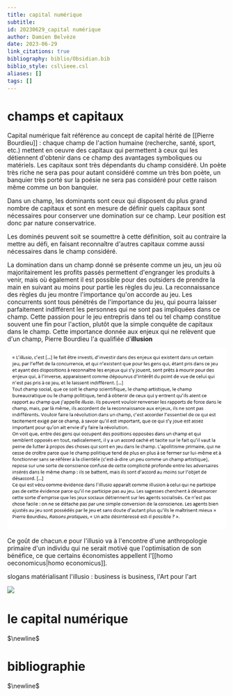 ```yaml
---
title: capital numérique
subtitle:
id: 20230629_capital numérique
author: Damien Belvèze
date: 2023-06-29
link_citations: true
bibliography: biblio/Obsidian.bib
biblio_style: csl\ieee.csl
aliases: []
tags: []
---
```


# champs et capitaux

Capital numérique fait référence au concept de capital hérité de [[Pierre Bourdieu]] : chaque champ de l'action humaine (recherche, santé, sport, etc.) mettent en oeuvre des capitaux qui permettent à ceux qui les détiennent d'obtenir dans ce champ des avantages symboliques ou matériels. Les capitaux sont très dépendants du champ considéré. Un poète très riche ne sera pas pour autant considéré comme un très bon poète, un banquier très porté sur la poésie ne sera pas considéré pour cette raison même comme un bon banquier. 

Dans un champ, les dominants sont ceux qui disposent du plus grand nombre de capitaux et sont en mesure de définir quels capitaux sont nécessaires pour conserver une domination sur ce champ. Leur position est donc par nature conservatrice. 

Les dominés peuvent soit se soumettre à cette définition, soit au contraire la mettre au défi, en faisant reconnaître d'autres capitaux comme aussi nécessaires dans le champ considéré. 

La domination dans un champ donné se présente comme un jeu, un jeu où majoritairement les profits passés permettent d'engranger les produits à venir, mais où également il est possible pour des outsiders de prendre la main en suivant au moins pour partie les règles du jeu. 
La reconnaissance des règles du jeu montre l'importance qu'on accorde au jeu. Les concurrents sont tous pénétrés de l'importance du jeu, qui pourra laisser parfaitement indifférent les personnes qui ne sont pas impliquées dans ce champ. Cette passion pour le jeu entrepris dans tel ou tel champ constitue souvent une fin pour l'action, plutôt que la simple conquête de capitaux dans le champ. Cette importance donnée aux enjeux qui ne relèvent que d'un champ, Pierre Bourdieu l'a qualifiée d'**illusion**

![](images/illusio.png)

Ce goût de chacun.e pour l'illusio va à l'encontre d'une anthropologie primaire d'un individu qui ne serait motivé que l'optimisation de son bénéfice, ce que certains économistes appellent l'[[homo oeconomicus|homo economicus]]. 

slogans matérialisant l'illusio : business is business, l'Art pour l'art

![](images/acte_interessé.png)

# le capital numérique


$\newline$
# bibliographie
$\newline$






